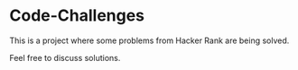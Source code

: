 # Code-Challenges
 
This is a project where some problems from Hacker Rank are being solved.

Feel free to discuss solutions. 